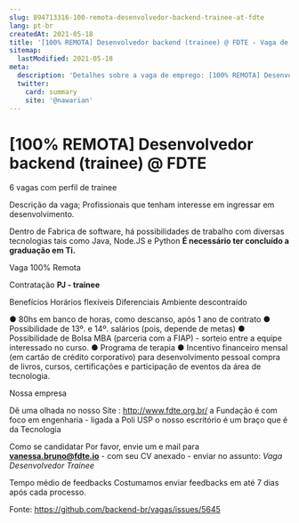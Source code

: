 ```yaml
---
slug: 894713316-100-remota-desenvolvedor-backend-trainee-at-fdte
lang: pt-br
createdAt: 2021-05-18
title: '[100% REMOTA] Desenvolvedor backend (trainee) @ FDTE - Vaga de Emprego'
sitemap:
  lastModified: 2021-05-18
meta:
  description: 'Detalhes sobre a vaga de emprego: [100% REMOTA] Desenvolvedor backend (trainee) @ FDTE'
  twitter:
    card: summary
    site: '@nawarian'
---
```


# [100% REMOTA] Desenvolvedor backend (trainee) @ FDTE

6 vagas com perfil de trainee

Descrição da vaga; Profissionais que tenham interesse em ingressar em desenvolvimento.

Dentro de Fabrica de software, há possibilidades de trabalho com diversas tecnologias tais como Java, Node.JS e Python
**É necessário ter concluído a graduação em Ti.**

Vaga 100% Remota

Contratação
**PJ - trainee**

Benefícios
Horários flexíveis
Diferenciais
Ambiente descontraído

● 80hs em banco de horas, como descanso, após 1 ano de contrato
● Possibilidade de 13º. e 14º. salários (pois, depende de metas)
● Possibilidade de Bolsa MBA (parceria com a FIAP) - sorteio entre a equipe interessado no curso.
● Programa de terapia
● Incentivo financeiro mensal (em cartão de crédito corporativo) para desenvolvimento pessoal
compra de livros, cursos, certificações e participação de eventos da área de tecnologia.

Nossa empresa

Dê uma olhada no nosso Site : http://www.fdte.org.br/
a Fundação é com foco em engenharia - ligada a Poli USP
o nosso escritório é um braço que é da Tecnologia

Como se candidatar
Por favor, envie um e mail para **vanessa.bruno@fdte.io** - com seu CV anexado - enviar no assunto: _Vaga Desenvolvedor Trainee_

Tempo médio de feedbacks
Costumamos enviar feedbacks em até 7 dias após cada processo.

Fonte: https://github.com/backend-br/vagas/issues/5645